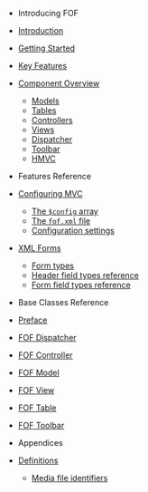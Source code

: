 - Introducing FOF
- [Introduction](chapters/introduction.md)
- [Getting Started](chapters/packages/gettingstarted.md)
- [Key Features](chapters/packages/keyfeatures.md)
- [Component Overview](chapters/packages/componentoverview.md)
	- [Models](chapters/packages/componentoverview.models.md)
	- [Tables](chapters/packages/componentoverview.tables.md)
	- [Controllers](chapters/packages/componentoverview.controllers.md)
	- [Views](chapters/packages/componentoverview.views.md)
	- [Dispatcher](chapters/packages/componentoverview.dispatcher.md)
	- [Toolbar](chapters/packages/componentoverview.toolbar.md)
	- [HMVC](chapters/packages/componentoverview.hmvc.md)

- Features Reference
- [Configuring MVC](chapters/config/overview.md)
	- [The `$config` array](chapters/config/configarray.md)
	- [The `fof.xml` file](chapters/config/fofxml.md)
	- [Configuration settings](chapters/config/configsettings.md)
- [XML Forms](chapters/xmlforms/overview.md)
	- [Form types](chapters/xmlforms/formtypes.md)
	- [Header field types reference](chapters/xmlforms/header.md)
	- [Form field types reference](chapters/xmlforms/form.md)

- Base Classes Reference
- [Preface](classes/introduction.md)
- [FOF Dispatcher](classes/packages/fofdispatcher.md)
- [FOF Controller](classes/packages/fofcontroller.md)
- [FOF Model](classes/packages/fofmodel.md)
- [FOF View](classes/packages/fofview.md)
- [FOF Table](classes/packages/foftable.md)
- [FOF Toolbar](classes/packages/foftoolbar.md)

- Appendices
- [Definitions](appendices/definitions.md)
	- [Media file identifiers](appendices/definitions.mediaidentifiers.md)
